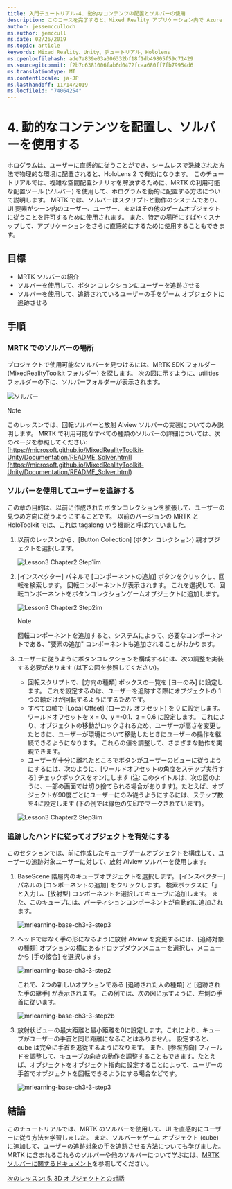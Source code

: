 ```yaml
---
title: 入門チュートリアル-4. 動的なコンテンツの配置とソルバーの使用
description: このコースを完了すると、Mixed Reality アプリケーション内で Azure 顔認識を実装する方法を学習することができます。
author: jessemcculloch
ms.author: jemccull
ms.date: 02/26/2019
ms.topic: article
keywords: Mixed Reality、Unity、チュートリアル、Hololens
ms.openlocfilehash: ade7a839e03a306332bf18f1db49805f59c71429
ms.sourcegitcommit: f2b7c6381006fab6d0472fcaa680ff7fb79954d6
ms.translationtype: MT
ms.contentlocale: ja-JP
ms.lasthandoff: 11/14/2019
ms.locfileid: "74064254"
---
```

# <a name="4-placing-dynamic-content-and-using-solvers"></a>4. 動的なコンテンツを配置し、ソルバーを使用する

ホログラムは、ユーザーに直感的に従うことができ、シームレスで洗練された方法で物理的な環境に配置されると、HoloLens 2 で有効になります。 このチュートリアルでは、複雑な空間配置シナリオを解決するために、MRTK の利用可能な配置ツール (ソルバー) を使用して、ホログラムを動的に配置する方法について説明します。 MRTK では、ソルバーはスクリプトと動作のシステムであり、UI 要素がシーン内のユーザー、ユーザー、またはその他のゲームオブジェクトに従うことを許可するために使用されます。 また、特定の場所にすばやくスナップして、アプリケーションをさらに直感的にするために使用することもできます。

## <a name="objectives"></a>目標

* MRTK ソルバーの紹介
* ソルバーを使用して、ボタン コレクションにユーザーを追跡させる
* ソルバーを使用して、追跡されているユーザーの手をゲーム オブジェクトに追跡させる

## <a name="instructions"></a>手順

### <a name="location-of-solvers-in-the-mrtk"></a>MRTK でのソルバーの場所

 プロジェクトで使用可能なソルバーを見つけるには、MRTK SDK フォルダー (MixedRealityToolkit フォルダー) を探します。 次の図に示すように、utilities フォルダーの下に、ソルバーフォルダーが表示されます。

![ソルバー](images/lesson3_chapter1_step1im.PNG)

>[!NOTE]
>このレッスンでは、回転ソルバーと放射 Alview ソルバーの実装についてのみ説明します。 MRTK で利用可能なすべての種類のソルバーの詳細については、次のページを参照してください: [https://microsoft.github.io/MixedRealityToolkit-Unity/Documentation/README_Solver.html](https://microsoft.github.io/MixedRealityToolkit-Unity/Documentation/README_Solver.html)

### <a name="use-a-solver-to-follow-the-user"></a>ソルバーを使用してユーザーを追跡する

この章の目的は、以前に作成されたボタンコレクションを拡張して、ユーザーの見つめ方向に従うようにすることです。 以前のバージョンの MRTK と HoloToolkit では、これは tagalong いう機能と呼ばれていました。

1. 以前のレッスンから、[Button Collection] (ボタン コレクション) 親オブジェクトを選択します。

    ![Lesson3 Chapter2 Step1im](images/Lesson3_chapter2_step1im.PNG)

2. [インスペクター] パネルで [コンポーネントの追加] ボタンをクリックし、回転を検索します。 回転コンポーネントが表示されます。 これを選択して、回転コンポーネントをボタンコレクションゲームオブジェクトに追加します。

    ![Lesson3 Chapter2 Step2im](images/Lesson3_Chapter2_step2im.PNG)

    >[!NOTE]
    >回転コンポーネントを追加すると、システムによって、必要なコンポーネントである、"要素の追加" コンポーネントも追加されることがわかります。

3. ユーザーに従うようにボタンコレクションを構成するには、次の調整を実装する必要があります (以下の図を参照してください)。
    * 回転スクリプトで、[方向の種類] ボックスの一覧を [ヨーのみ] に設定します。 これを設定するのは、ユーザーを追跡する際にオブジェクトの 1 つの軸だけが回転するようにするためです。
    * すべての軸で [Local Offset] (ローカル オフセット) を 0 に設定します。 ワールドオフセットを x = 0、y =-0.1、z = 0.6 に設定します。 これにより、オブジェクトの移動がロックされるため、ユーザーが高さを変更したときに、ユーザーが環境について移動したときにユーザーの操作を継続できるようになります。 これらの値を調整して、さまざまな動作を実現できます。
    * ユーザーが十分に離れたところでボタンがユーザーのビューに従うようにするには、次のように、[ワールドオフセットの角度をステップ実行する] チェックボックスをオンにします (注: このタイトルは、次の図のように、一部の画面では切り捨てられる場合があります)。たとえば、オブジェクトが90度ごとにユーザーにのみ従うようにするには、ステップ数を4に設定します (下の例では緑色の矢印でマークされています)。

    ![Lesson3 Chapter2 Step3im](images/Lesson3_chapter2_step3im.PNG)

### <a name="enabling-objects-to-follow-tracked-hands"></a>追跡したハンドに従ってオブジェクトを有効にする

このセクションでは、前に作成したキューブゲームオブジェクトを構成して、ユーザーの追跡対象ユーザーに対して、放射 Alview ソルバーを使用します。

1. BaseScene 階層内のキューブオブジェクトを選択します。 [インスペクター] パネルの [コンポーネントの追加] をクリックします。 検索ボックスに「」と入力し、[放射型] コンポーネントを選択してキューブに追加します。 また、このキューブには、パーティションコンポーネントが自動的に追加されます。

    ![mrlearning-base-ch3-3-step3](images/mrlearning-base-ch3-3-step1.png)

2. ヘッドではなく手の形になるように放射 Alview を変更するには、[追跡対象の種類] オプションの横にあるドロップダウンメニューを選択し、メニューから [手の接合] を選択します。

    ![mrlearning-base-ch3-3-step2](images/mrlearning-base-ch3-3-step2a.png)

    これで、2つの新しいオプションである [追跡された人の種類] と [追跡された手の継手] が表示されます。 この例では、次の図に示すように、左側の手首に従います。

    ![mrlearning-base-ch3-3-step2b](images/mrlearning-base-ch3-3-step2b.png)

3. 放射状ビューの最大距離と最小距離を0に設定します。これにより、キューブがユーザーの手首と同じ距離になることはありません。 設定すると、cube は完全に手首を追従するようになります。 また、[参照方向] フィールドを調整して、キューブの向きの動作を調整することもできます。たとえば、オブジェクトをオブジェクト指向に設定することによって、ユーザーの手首でオブジェクトを回転できるようにする場合などです。

    ![mrlearning-base-ch3-3-step3](images/mrlearning-base-ch3-3-step3.png)

## <a name="congratulations"></a>結論

このチュートリアルでは、MRTK のソルバーを使用して、UI を直感的にユーザーに従う方法を学習しました。 また、ソルバーをゲーム オブジェクト (cube) に追加して、ユーザーの追跡対象の手を追跡させる方法についても学びました。 MRTK に含まれるこれらのソルバーや他のソルバーについて学ぶには、[MRTK ソルバーに関するドキュメント](https://microsoft.github.io/MixedRealityToolkit-Unity/Documentation/README_Solver.html)を参照してください。

[次のレッスン: 5. 3D オブジェクトとの対話](mrlearning-base-ch4.md)
